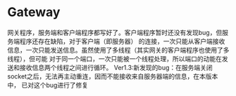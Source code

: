 Gateway
=======
网关程序，服务端和客户端程序都写好了。客户端程序暂时还没有发现bug，但服务端程序还存在缺陷，对于客户端（即服务器）
的连接，一次只能从客户端接收信息，一次只能发送信息。虽然使用了多线程（其实网关的客户端程序也使用了多线程），但可能
对于同一个端口，一次只能被一个线程处理，所以端口的动能在发送和接收信息两个线程之间进行循环。
Ver1.3:新发现的bug：在服务端关闭socket之后，无法再主动重连，因而不能接收来自服务器端的信息，在本版本中，
        已对这个bug进行了修复
